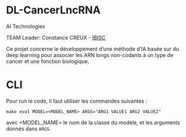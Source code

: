 # DL-CancerLncRNA
AI Technologies

TEAM Leader: Constance CREUX - [IBISC](https://www.ibisc.univ-evry.fr/)

Ce projet concerne le développement d’une méthode d’IA basée sur du deep learning pour associer les ARN longs non-codants à un type de cancer et une fonction biologique.


# CLI 

Pour run le code, il faut utiliser les commandes suivantes : 
```shell
make eval MODEL=<MODEL_NAME> ARGS="ARG1 VALUE1 ARG2 VALUE2"
```
avec <MODEL_NAME> le nom de la classe du modèle, et les arguments donnés dans `ARGS`. 
